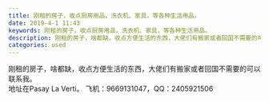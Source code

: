 ```yaml
---
title: 刚租的房子，收点厨房用品，洗衣机、家具，等各种生活用品。
date: 2019-4-1 11:43
keywords: 刚租的房子，收点厨房用品，洗衣机、家具，等各种生活用品。
description: 刚租的房子，啥都缺，收点方便生活的东西，大佬们有搬家或者回国不需要的可以联系我。地址在PasayLaVerti。飞机：9669131047，QQ：2405921506
categories: used
---
```

<td class="t_f" id="postmessage_3362923">

刚租的房子，啥都缺，收点方便生活的东西，大佬们有搬家或者回国不需要的可以联系我。<br/>
地址在Pasay La Verti。 飞机：9669131047，QQ：2405921506</td>
